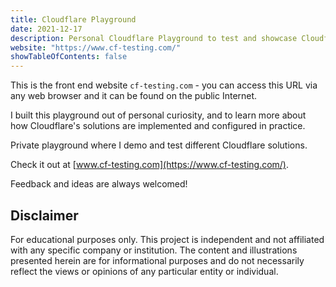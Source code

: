 ```yaml
---
title: Cloudflare Playground
date: 2021-12-17
description: Personal Cloudflare Playground to test and showcase Cloudflare's solutions and features.
website: "https://www.cf-testing.com/"
showTableOfContents: false
---
```


This is the front end website `cf-testing.com` - you can access this URL via any web browser and it can be found on the public Internet.

I built this playground out of personal curiosity, and to learn more about how Cloudflare's solutions are implemented and configured in practice.

Private playground where I demo and test different Cloudflare solutions.

Check it out at [www.cf-testing.com](https://www.cf-testing.com/).

Feedback and ideas are always welcomed!

## Disclaimer

For educational purposes only. This project is independent and not affiliated with any specific company or institution. The content and illustrations presented herein are for informational purposes and do not necessarily reflect the views or opinions of any particular entity or individual.
